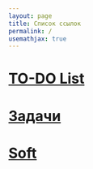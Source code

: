 ```yaml
---
layout: page
title: Список ссылок
permalink: /
usemathjax: true
---
```

# [TO-DO List](to-do_list/)
# [Задачи](problems/)

# [Soft](soft)


